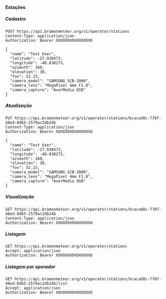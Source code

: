 #### Estações

##### Cadastro

```http request
POST https://api.bramonmeteor.org/v1/operator/stations
Content-Type: application/json
Authorization: Bearer XOXOXOXOXOXOXOXO

{
  "name": "Test User",
  "latitude": -27.938473,
  "longitude": -48.838273,
  "azimuth": 160,
  "elevation": 30,
  "fov": 52.23,
  "camera_model": "SAMSUNG SCB-2000",
  "camera_lens": "MegaPixel 4mm F1.0",
  "camera_capture": "AverMedia USB"
}
```

##### Atualização

```http request
PUT https://api.bramonmeteor.org/v1/operator/stations/bcacad8c-7707-48ed-8d65-2579ac2db24b
Content-Type: application/json
Authorization: Bearer XOXOXOXOXOXOXOXO

{
  "name": "Test User",
  "latitude": -27.938473,
  "longitude": -48.838273,
  "azimuth": 160,
  "elevation": 30,
  "fov": 52.23,
  "camera_model": "SAMSUNG SCB-2000",
  "camera_lens": "MegaPixel 4mm F1.0",
  "camera_capture": "AverMedia USB"
}
```

##### Visualização

```http request
GET https://api.bramonmeteor.org/v1/operator/stations/bcacad8c-7707-48ed-8d65-2579ac2db24b
Content-Type: application/json
Authorization: Bearer XOXOXOXOXOXOXOXO
```

##### Listagem

```http request
GET https://api.bramonmeteor.org/v1/operator/stations
Accept: application/json
Authorization: Bearer XOXOXOXOXOXOXOXO
```

##### Listagem por operador

```http request
GET https://api.bramonmeteor.org/v1/operator/stations/bcacad8c-7707-48ed-8d65-2579ac2db24b/list
Accept: application/json
Authorization: Bearer XOXOXOXOXOXOXOXO
```
